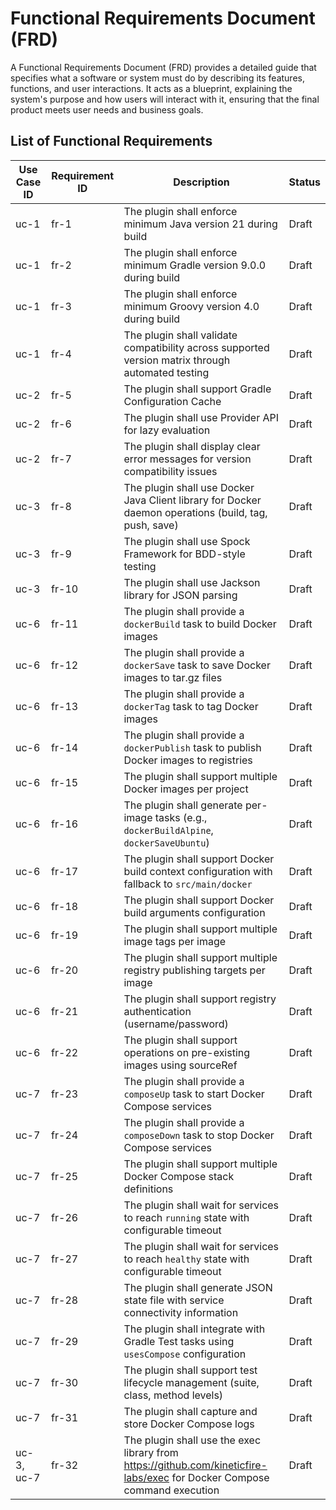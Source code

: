 # Functional Requirements Document (FRD)

A Functional Requirements Document (FRD) provides a detailed guide that specifies what a software or system must do by 
describing its features, functions, and user interactions. It acts as a blueprint, explaining the system's purpose and 
how users will interact with it, ensuring that the final product meets user needs and business goals.

## List of Functional Requirements

| Use Case ID | Requirement ID | Description                                                                                                              | Status |
|-------------|----------------|--------------------------------------------------------------------------------------------------------------------------|--------|
| uc-1        | fr-1           | The plugin shall enforce minimum Java version 21 during build                                                            | Draft  |
| uc-1        | fr-2           | The plugin shall enforce minimum Gradle version 9.0.0 during build                                                       | Draft  |
| uc-1        | fr-3           | The plugin shall enforce minimum Groovy version 4.0 during build                                                         | Draft  |
| uc-1        | fr-4           | The plugin shall validate compatibility across supported version matrix through automated testing                        | Draft  |
| uc-2        | fr-5           | The plugin shall support Gradle Configuration Cache                                                                      | Draft  |
| uc-2        | fr-6           | The plugin shall use Provider API for lazy evaluation                                                                    | Draft  |
| uc-2        | fr-7           | The plugin shall display clear error messages for version compatibility issues                                           | Draft  |
| uc-3        | fr-8           | The plugin shall use Docker Java Client library for Docker daemon operations (build, tag, push, save)                    | Draft  |
| uc-3        | fr-9           | The plugin shall use Spock Framework for BDD-style testing                                                               | Draft  |
| uc-3        | fr-10          | The plugin shall use Jackson library for JSON parsing                                                                    | Draft  |
| uc-6        | fr-11          | The plugin shall provide a `dockerBuild` task to build Docker images                                                     | Draft  |
| uc-6        | fr-12          | The plugin shall provide a `dockerSave` task to save Docker images to tar.gz files                                       | Draft  |
| uc-6        | fr-13          | The plugin shall provide a `dockerTag` task to tag Docker images                                                         | Draft  |
| uc-6        | fr-14          | The plugin shall provide a `dockerPublish` task to publish Docker images to registries                                   | Draft  |
| uc-6        | fr-15          | The plugin shall support multiple Docker images per project                                                              | Draft  |
| uc-6        | fr-16          | The plugin shall generate per-image tasks (e.g., `dockerBuildAlpine`, `dockerSaveUbuntu`)                                | Draft  |
| uc-6        | fr-17          | The plugin shall support Docker build context configuration with fallback to `src/main/docker`                           | Draft  |
| uc-6        | fr-18          | The plugin shall support Docker build arguments configuration                                                            | Draft  |
| uc-6        | fr-19          | The plugin shall support multiple image tags per image                                                                   | Draft  |
| uc-6        | fr-20          | The plugin shall support multiple registry publishing targets per image                                                  | Draft  |
| uc-6        | fr-21          | The plugin shall support registry authentication (username/password)                                                     | Draft  |
| uc-6        | fr-22          | The plugin shall support operations on pre-existing images using sourceRef                                               | Draft  |
| uc-7        | fr-23          | The plugin shall provide a `composeUp` task to start Docker Compose services                                             | Draft  |
| uc-7        | fr-24          | The plugin shall provide a `composeDown` task to stop Docker Compose services                                            | Draft  |
| uc-7        | fr-25          | The plugin shall support multiple Docker Compose stack definitions                                                       | Draft  |
| uc-7        | fr-26          | The plugin shall wait for services to reach `running` state with configurable timeout                                    | Draft  |
| uc-7        | fr-27          | The plugin shall wait for services to reach `healthy` state with configurable timeout                                    | Draft  |
| uc-7        | fr-28          | The plugin shall generate JSON state file with service connectivity information                                          | Draft  |
| uc-7        | fr-29          | The plugin shall integrate with Gradle Test tasks using `usesCompose` configuration                                      | Draft  |
| uc-7        | fr-30          | The plugin shall support test lifecycle management (suite, class, method levels)                                         | Draft  |
| uc-7        | fr-31          | The plugin shall capture and store Docker Compose logs                                                                   | Draft  |
| uc-3, uc-7  | fr-32          | The plugin shall use the exec library from https://github.com/kineticfire-labs/exec for Docker Compose command execution | Draft  |


